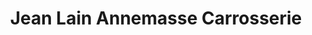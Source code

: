 ---
title: "Jean Lain Annemasse Carrosserie"
url: /ville-la-grand/jean-lain-annemasse-carrosserie/
shop: Autowerkstatt
---